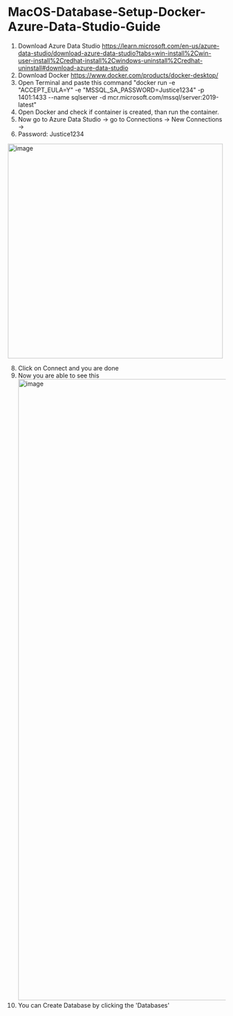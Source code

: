 # MacOS-Database-Setup-Docker-Azure-Data-Studio-Guide
1. Download Azure Data Studio https://learn.microsoft.com/en-us/azure-data-studio/download-azure-data-studio?tabs=win-install%2Cwin-user-install%2Credhat-install%2Cwindows-uninstall%2Credhat-uninstall#download-azure-data-studio
2. Download Docker https://www.docker.com/products/docker-desktop/
3. Open Terminal and paste this command
   "docker run -e "ACCEPT_EULA=Y" -e "MSSQL_SA_PASSWORD=Justice1234" -p 1401:1433 --name sqlserver -d mcr.microsoft.com/mssql/server:2019-latest"
5. Open Docker and check if container is created, than run the container.
6. Now go to Azure Data Studio -> go to Connections -> New Connections ->
7. Password: Justice1234
<img width="497" alt="image" src="https://github.com/user-attachments/assets/27d4ca77-41b9-4c3f-9b06-ac63d8e91b12">

8. Click on Connect and you are done
9. Now you are able to see this
    <img width="1438" alt="image" src="https://github.com/user-attachments/assets/a7bb395a-1ace-45c9-bce4-b26de916bf6a">
10. You can Create Database by clicking the 'Databases'


